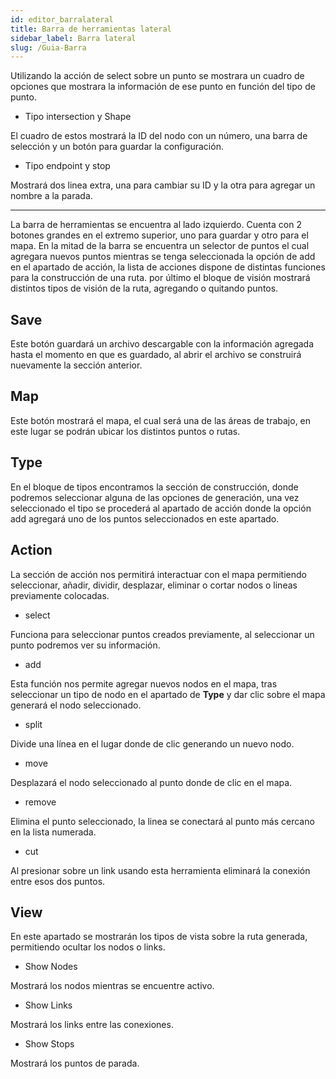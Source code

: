 ```yaml
---
id: editor_barralateral
title: Barra de herramientas lateral
sidebar_label: Barra lateral
slug: /Guia-Barra
---
```


Utilizando la acción de select sobre un punto se mostrara un cuadro de opciones que mostrara la información de ese punto en función del tipo de punto.

+ Tipo intersection y Shape

El cuadro de estos mostrará la ID del nodo con un número, una barra de selección y un botón para guardar la configuración.

+ Tipo endpoint y stop

Mostrará dos linea extra, una para cambiar su ID y la otra para agregar un nombre a la parada.

---

La barra de herramientas se encuentra al lado izquierdo.
Cuenta con 2 botones grandes en el extremo superior, uno para guardar y otro para el mapa. En la mitad de la barra se encuentra un selector de puntos el cual agregara nuevos puntos mientras se tenga seleccionada la opción de add en el apartado de acción, la lista de acciones dispone de distintas funciones para la construcción de una ruta. por último el bloque de visión mostrará distintos tipos de visión de la ruta, agregando o quitando puntos.

## Save

Este botón guardará un archivo descargable con la información agregada hasta el momento en que es guardado, al abrir el archivo se construirá nuevamente la sección anterior.

## Map

Este botón mostrará el mapa, el cual será una de las áreas de trabajo, en este lugar se podrán ubicar los distintos puntos o rutas.

## Type

En el bloque de tipos encontramos la sección de construcción, donde podremos seleccionar alguna de las opciones de generación, una vez seleccionado el tipo se procederá al apartado de acción donde la opción add agregará uno de los puntos seleccionados en este apartado.

## Action

La sección de acción nos permitirá interactuar con el mapa permitiendo seleccionar, añadir, dividir, desplazar, eliminar o cortar nodos o lineas previamente colocadas.

+ select

Funciona para seleccionar puntos creados previamente, al seleccionar un punto podremos ver su información.

+ add

Esta función nos permite agregar nuevos nodos en el mapa, tras seleccionar un tipo de nodo en el apartado de **Type** y dar clic sobre el mapa generará el nodo seleccionado.

+ split

Divide una línea en el lugar donde de clic generando un nuevo nodo.

+ move

Desplazará el nodo seleccionado al punto donde de clic en el mapa.

+ remove

Elimina el punto seleccionado, la linea se conectará al punto más cercano en la lista numerada.

+ cut

Al presionar sobre un link usando esta herramienta eliminará la conexión entre esos dos puntos.

## View

En este apartado se mostrarán los tipos de vista sobre la ruta generada, permitiendo ocultar los nodos o links.

+ Show Nodes

Mostrará los nodos mientras se encuentre activo.

+ Show Links

Mostrará los links entre las conexiones.

+ Show Stops

Mostrará los puntos de parada.
